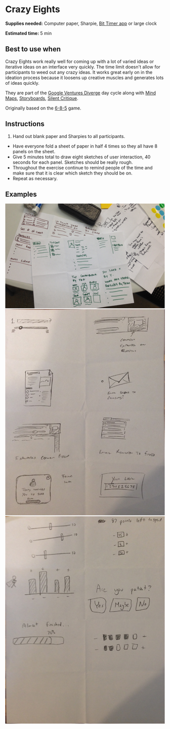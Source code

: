 # Crazy Eights

**Supplies needed:** Computer paper, Sharpie, 
[Bit Timer app](http://www.bittimerapp.com/) or large clock

**Estimated time:** 5 min

## Best to use when

Crazy Eights work really well for coming up with a lot of varied ideas or
iterative ideas on an interface very quickly. The time limit doesn't allow for
participants to weed out any crazy ideas. It works great early on in the
ideation process because it loosens up creative muscles and generates lots of
ideas quickly.

They are part of the [Google Ventures Diverge](http://www.gv.com/lib/the-product-design-sprint-divergeday2)
day cycle along with 
[Mind Maps](mind-maps.md),
[Storyboards](storyboards.md),
[Silent Critique](silent-critique.md).

Originally based on the
[6-8-5](http://www.gamestorming.com/games-for-fresh-thinking-and-ideas/6-8-5s/) game.

## Instructions

1. Hand out blank paper and Sharpies to all participants.
* Have everyone fold a sheet of paper in half 4 times so they all have 8 panels
on the sheet.
* Give 5 minutes total to draw eight sketches of user interaction,
40 seconds for each panel.
Sketches should be really rough.
* Throughout the exercise continue to remind people of the time and make sure
that it is clear which sketch they should be on.
* Repeat as necessary.

## Examples
![Crazy Eights Example](images/crazy-eights.jpg)
![Crazy Eights Example](images/crazy-six.jpg)
![Crazy Eights Example](images/crazy-six-2.jpg)




